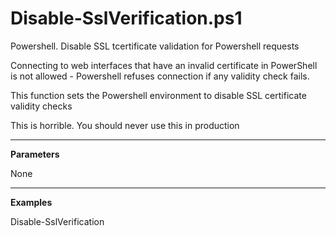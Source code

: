 # Disable-SslVerification.ps1

Powershell. Disable SSL tcertificate validation for Powershell requests

Connecting to web interfaces that have an invalid certificate in PowerShell is not allowed - Powershell refuses connection if any validity check fails.

This function sets the Powershell environment to disable SSL certificate validity checks

This is horrible.  You should never use this in production

---

**Parameters**

None

---

**Examples**

Disable-SslVerification
